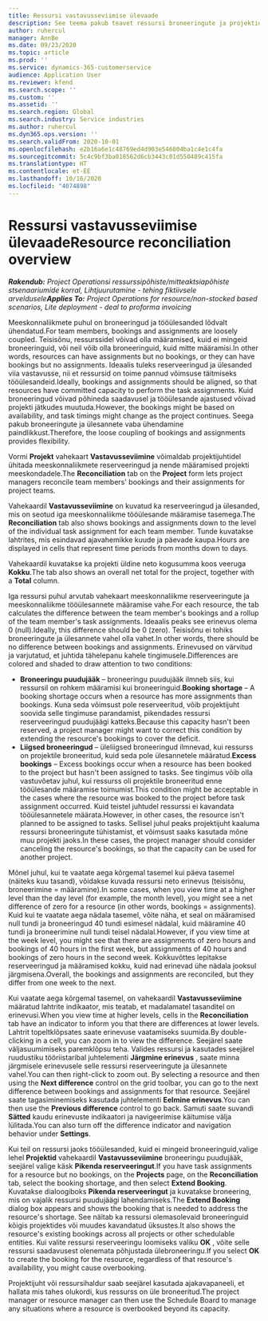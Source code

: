 ```yaml
---
title: Ressursi vastavusseviimise ülevaade
description: See teema pakub teavet ressursi broneeringute ja projektide määramise sobimise tagamise kohta.
author: ruhercul
manager: AnnBe
ms.date: 09/23/2020
ms.topic: article
ms.prod: ''
ms.service: dynamics-365-customerservice
audience: Application User
ms.reviewer: kfend
ms.search.scope: ''
ms.custom: ''
ms.assetid: ''
ms.search.region: Global
ms.search.industry: Service industries
ms.author: ruhercul
ms.dyn365.ops.version: ''
ms.search.validFrom: 2020-10-01
ms.openlocfilehash: e2b16a6e1c48769ed4d903e546804ba1c4e1c4fa
ms.sourcegitcommit: 5c4c9bf3ba018562d6cb3443c01d550489c415fa
ms.translationtype: HT
ms.contentlocale: et-EE
ms.lasthandoff: 10/16/2020
ms.locfileid: "4074898"
---
```

# <a name="resource-reconciliation-overview"></a><span data-ttu-id="8c893-103">Ressursi vastavusseviimise ülevaade</span><span class="sxs-lookup"><span data-stu-id="8c893-103">Resource reconciliation overview</span></span>

<span data-ttu-id="8c893-104">_**Rakendub:** Project Operationsi ressurssipõhiste/mitteaktsiapõhiste stsenaariumide korral,  Lihtjuurutamine - tehing fiktiivsele arveldusele_</span><span class="sxs-lookup"><span data-stu-id="8c893-104">_**Applies To:** Project Operations for resource/non-stocked based scenarios, Lite deployment - deal to proforma invoicing_</span></span>

<span data-ttu-id="8c893-105">Meeskonnaliikmete puhul on broneeringud ja tööülesanded lõdvalt ühendatud.</span><span class="sxs-lookup"><span data-stu-id="8c893-105">For team members, bookings and assignments are loosely coupled.</span></span> <span data-ttu-id="8c893-106">Teisisõnu, ressurssidel võivad olla määramised, kuid ei mingeid broneeringuid, või neil võib olla broneeringuid, kuid mitte määramisi.</span><span class="sxs-lookup"><span data-stu-id="8c893-106">In other words, resources can have assignments but no bookings, or they can have bookings but no assignments.</span></span> <span data-ttu-id="8c893-107">Ideaalis tuleks reserveeringud ja ülesanded viia vastavusse, nii et ressursid on toime pannud võimsuse täitmiseks tööülesandeid.</span><span class="sxs-lookup"><span data-stu-id="8c893-107">Ideally, bookings and assignments should be aligned, so that resources have committed capacity to perform the task assignments.</span></span> <span data-ttu-id="8c893-108">Kuid broneeringud võivad põhineda saadavusel ja tööülesande ajastused võivad projekti jätkudes muutuda.</span><span class="sxs-lookup"><span data-stu-id="8c893-108">However, the bookings might be based on availability, and task timings might change as the project continues.</span></span> <span data-ttu-id="8c893-109">Seega pakub broneeringute ja ülesannete vaba ühendamine paindlikkust.</span><span class="sxs-lookup"><span data-stu-id="8c893-109">Therefore, the loose coupling of bookings and assignments provides flexibility.</span></span>

<span data-ttu-id="8c893-110">Vormi **Projekt** vahekaart **Vastavusseviimine** võimaldab projektijuhtidel ühitada meeskonnaliikmete reserveeringud ja nende määramised projekti meeskondadele.</span><span class="sxs-lookup"><span data-stu-id="8c893-110">The **Reconciliation** tab on the **Project** form lets project managers reconcile team members' bookings and their assignments for project teams.</span></span>

<span data-ttu-id="8c893-111">Vahekaardil **Vastavusseviimine** on kuvatud ka reserveeringud ja ülesanded, mis on seotud iga meeskonnaliikme tööülesande määramise tasemega.</span><span class="sxs-lookup"><span data-stu-id="8c893-111">The **Reconciliation** tab also shows bookings and assignments down to the level of the individual task assignment for each team member.</span></span> <span data-ttu-id="8c893-112">Tunde kuvatakse lahtrites, mis esindavad ajavahemikke kuude ja päevade kaupa.</span><span class="sxs-lookup"><span data-stu-id="8c893-112">Hours are displayed in cells that represent time periods from months down to days.</span></span>

<span data-ttu-id="8c893-113">Vahekaardil kuvatakse ka projekti üldine neto kogusumma koos veeruga **Kokku**.</span><span class="sxs-lookup"><span data-stu-id="8c893-113">The tab also shows an overall net total for the project, together with a **Total** column.</span></span>

<span data-ttu-id="8c893-114">Iga ressursi puhul arvutab vahekaart meeskonnaliikme reserveeringute ja meeskonnaliikme tööülesannete määramise vahe.</span><span class="sxs-lookup"><span data-stu-id="8c893-114">For each resource, the tab calculates the difference between the team member's bookings and a rollup of the team member's task assignments.</span></span> <span data-ttu-id="8c893-115">Ideaalis peaks see erinevus olema 0 (null).</span><span class="sxs-lookup"><span data-stu-id="8c893-115">Ideally, this difference should be 0 (zero).</span></span> <span data-ttu-id="8c893-116">Teisisõnu ei tohiks broneeringute ja ülesannete vahel olla vahet.</span><span class="sxs-lookup"><span data-stu-id="8c893-116">In other words, there should be no difference between bookings and assignments.</span></span> <span data-ttu-id="8c893-117">Erinevused on värvitud ja varjutatud, et juhtida tähelepanu kahele tingimusele.</span><span class="sxs-lookup"><span data-stu-id="8c893-117">Differences are colored and shaded to draw attention to two conditions:</span></span>

- <span data-ttu-id="8c893-118">**Broneeringu puudujääk** – broneeringu puudujääk ilmneb siis, kui ressursil on rohkem määramisi kui broneeringuid.</span><span class="sxs-lookup"><span data-stu-id="8c893-118">**Booking shortage** – A booking shortage occurs when a resource has more assignments than bookings.</span></span> <span data-ttu-id="8c893-119">Kuna seda võimsust pole reserveeritud, võib projektijuht soovida selle tingimuse parandamist, pikendades ressursi reserveeringud puudujäägi katteks.</span><span class="sxs-lookup"><span data-stu-id="8c893-119">Because this capacity hasn't been reserved, a project manager might want to correct this condition by extending the resource's bookings to cover the deficit.</span></span>
- <span data-ttu-id="8c893-120">**Liigsed broneeringud** – üleliigsed broneeringud ilmnevad, kui ressurss on projektile broneeritud, kuid seda pole ülesannetele määratud.</span><span class="sxs-lookup"><span data-stu-id="8c893-120">**Excess bookings** – Excess bookings occur when a resource has been booked to the project but hasn't been assigned to tasks.</span></span> <span data-ttu-id="8c893-121">See tingimus võib olla vastuvõetav juhul, kui ressurss oli projektile broneeritud enne tööülesande määramise toimumist.</span><span class="sxs-lookup"><span data-stu-id="8c893-121">This condition might be acceptable in the cases where the resource was booked to the project before task assignment occurred.</span></span> <span data-ttu-id="8c893-122">Kuid teistel juhtudel ressurssi ei kavandata tööülesannetele määrata.</span><span class="sxs-lookup"><span data-stu-id="8c893-122">However, in other cases, the resource isn't planned to be assigned to tasks.</span></span> <span data-ttu-id="8c893-123">Sellisel juhul peaks projektijuht kaaluma ressursi broneeringute tühistamist, et võimsust saaks kasutada mõne muu projekti jaoks.</span><span class="sxs-lookup"><span data-stu-id="8c893-123">In these cases, the project manager should consider canceling the resource's bookings, so that the capacity can be used for another project.</span></span>

<span data-ttu-id="8c893-124">Mõnel juhul, kui te vaatate aega kõrgemal tasemel kui päeva tasemel (näiteks kuu tasand), võidakse kuvada ressursi neto erinevus (teisisõnu, broneerimine = määramine).</span><span class="sxs-lookup"><span data-stu-id="8c893-124">In some cases, when you view time at a higher level than the day level (for example, the month level), you might see a net difference of zero for a resource (in other words, bookings = assignments).</span></span> <span data-ttu-id="8c893-125">Kuid kui te vaatate aega nädala tasemel, võite näha, et seal on määramised null tundi ja broneeringud 40 tundi esimesel nädalal, kuid määramine 40 tundi ja broneerimine null tundi teisel nädalal.</span><span class="sxs-lookup"><span data-stu-id="8c893-125">However, if you view time at the week level, you might see that there are assignments of zero hours and bookings of 40 hours in the first week, but assignments of 40 hours and bookings of zero hours in the second week.</span></span> <span data-ttu-id="8c893-126">Kokkuvõttes lepitakse reserveeringud ja määramised kokku, kuid nad erinevad ühe nädala jooksul järgmisena.</span><span class="sxs-lookup"><span data-stu-id="8c893-126">Overall, the bookings and assignments are reconciled, but they differ from one week to the next.</span></span>

<span data-ttu-id="8c893-127">Kui vaatate aega kõrgemal tasemel, on vahekaardil **Vastavusseviimine** määratud lahtrite indikaator, mis teatab, et madalamatel tasanditel on erinevusi.</span><span class="sxs-lookup"><span data-stu-id="8c893-127">When you view time at higher levels, cells in the **Reconciliation** tab have an indicator to inform you that there are differences at lower levels.</span></span> <span data-ttu-id="8c893-128">Lahtrit topeltklõpsates saate erinevuse vaatamiseks suumida.</span><span class="sxs-lookup"><span data-stu-id="8c893-128">By double-clicking in a cell, you can zoom in to view the difference.</span></span> <span data-ttu-id="8c893-129">Seejärel saate väljasuumimiseks paremklõpsu teha. Valides ressursi ja kasutades seejärel ruudustiku tööriistaribal juhtelementi **Järgmine erinevus** , saate minna järgmisele erinevusele selle ressursi reserveeringute ja ülesannete vahel.</span><span class="sxs-lookup"><span data-stu-id="8c893-129">You can then right-click to zoom out. By selecting a resource and then using the **Next difference** control on the grid toolbar, you can go to the next difference between bookings and assignments for that resource.</span></span> <span data-ttu-id="8c893-130">Seejärel saate tagasiminemiseks kasutada juhtelementi **Eelmine erinevus**.</span><span class="sxs-lookup"><span data-stu-id="8c893-130">You can then use the **Previous difference** control to go back.</span></span> <span data-ttu-id="8c893-131">Samuti saate suvandi **Sätted** kaudu erinevuste indikaatori ja navigeerimise käitumise välja lülitada.</span><span class="sxs-lookup"><span data-stu-id="8c893-131">You can also turn off the difference indicator and navigation behavior under **Settings**.</span></span>


<span data-ttu-id="8c893-132">Kui teil on ressursi jaoks tööülesanded, kuid ei mingeid broneeringuid,valige lehel **Projektid** vahekaardil **Vastavusseviimine** broneeringu puudujääk, seejärel valige käsk **Pikenda reserveeringut**.</span><span class="sxs-lookup"><span data-stu-id="8c893-132">If you have task assignments for a resource but no bookings, on the **Projects** page, on the **Reconciliation** tab, select the booking shortage, and then select **Extend Booking**.</span></span> <span data-ttu-id="8c893-133">Kuvatakse dialoogiboks **Pikenda reserveeringut** ja kuvatakse broneering, mis on vajalik ressursi puudujäägi lahendamiseks.</span><span class="sxs-lookup"><span data-stu-id="8c893-133">The **Extend Booking** dialog box appears and shows the booking that is needed to address the resource's shortage.</span></span> <span data-ttu-id="8c893-134">See näitab ka ressursi olemasolevaid broneeringuid kõigis projektides või muudes kavandatud üksustes.</span><span class="sxs-lookup"><span data-stu-id="8c893-134">It also shows the resource's existing bookings across all projects or other schedulable entities.</span></span> <span data-ttu-id="8c893-135">Kui valite ressursi reserveeringu loomiseks valiku **OK** , võite selle ressursi saadavusest olenemata põhjustada ülebroneeringu.</span><span class="sxs-lookup"><span data-stu-id="8c893-135">If you select **OK** to create the booking for the resource, regardless of that resource's availability, you might cause overbooking.</span></span>

<span data-ttu-id="8c893-136">Projektijuht või ressursihaldur saab seejärel kasutada ajakavapaneeli, et hallata mis tahes olukordi, kus ressurss on üle broneeritud.</span><span class="sxs-lookup"><span data-stu-id="8c893-136">The project manager or resource manager can then use the Schedule Board to manage any situations where a resource is overbooked beyond its capacity.</span></span>

